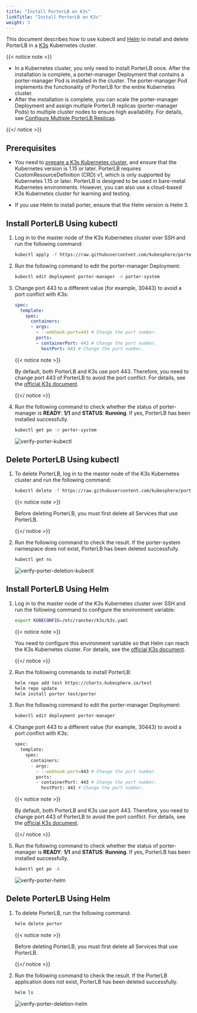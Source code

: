 ```yaml
---
title: "Install PorterLB on K3s"
linkTitle: "Install PorterLB on K3s"
weight: 3
---
```


This document describes how to use kubectl and [Helm](https://helm.sh/) to install and delete PorterLB in a [K3s](https://k3s.io/) Kubernetes cluster.

{{< notice note >}}

- In a Kubernetes cluster, you only need to install PorterLB once. After the installation is complete, a porter-manager Deployment that contains a porter-manager Pod is installed in the cluster. The porter-manager Pod implements the functionality of PorterLB for the entire Kubernetes cluster.
- After the installation is complete, you can scale the porter-manager Deployment and assign multiple PorterLB replicas (porter-manager Pods) to multiple cluster nodes to ensure high availability. For details, see [Configure Multiple PorterLB Replicas](/docs/getting-started/configuration/configure-multiple-porter-replicas).

{{</ notice >}}

## Prerequisites

* You need to [prepare a K3s Kubernetes cluster](https://rancher.com/docs/k3s/latest/en/installation/), and ensure that the Kubernetes version is 1.15 or later. PorterLB requires CustomResourceDefinition (CRD) v1, which is only supported by Kubernetes 1.15 or later. PorterLB is designed to be used in bare-metal Kubernetes environments. However, you can also use a cloud-based K3s Kubernetes cluster for learning and testing.

* If you use Helm to install porter, ensure that the Helm version is Helm 3.

## Install PorterLB Using kubectl

1. Log in to the master node of the K3s Kubernetes cluster over SSH and run the following command:

   ```bash
   kubectl apply -f https://raw.githubusercontent.com/kubesphere/porter/master/deploy/porter.yaml
   ```
   
2. Run the following command to edit the porter-manager Deployment:

   ```bash
   kubectl edit deployment porter-manager -n porter-system
   ```

3. Change port 443 to a different value (for example, 30443) to avoid a port conflict with K3s:

   ```yaml
   spec:
     template:
       spec:
         containers:
         - args:
           - --webhook-port=443 # Change the port number.
           ports:
           - containerPort: 443 # Change the port number.
             hostPort: 443 # Change the port number.
   ```

   {{< notice note >}}

   By default, both PorterLB and K3s use port 443. Therefore, you need to change port 443 of PorterLB to avoid the port conflict. For details, see the [official K3s document](https://rancher.com/docs/k3s/latest/en/networking/#traefik-ingress-controller).

   {{</ notice >}}

4. Run the following command to check whether the status of porter-manager is **READY**: **1/1** and **STATUS**: **Running**. If yes, PorterLB has been installed successfully.

   ```bash
   kubectl get po -n porter-system
   ```

   ![verify-porter-kubectl](/images/docs/getting-started/installation/install-porter-on-k3s/verify-porter-kubectl.jpg)

## Delete PorterLB Using kubectl

1. To delete PorterLB, log in to the master node of the K3s Kubernetes cluster and run the following command:

   ```bash
   kubectl delete -f https://raw.githubusercontent.com/kubesphere/porter/master/deploy/porter.yaml
   ```

   {{< notice note >}}

   Before deleting PorterLB, you must first delete all Services that use PorterLB.

   {{</ notice >}}

2. Run the following command to check the result. If the porter-system namespace does not exist, PorterLB has been deleted successfully.

   ```bash
   kubectl get ns
   ```
   
   ![verify-porter-deletion-kubectl](/images/docs/getting-started/installation/install-porter-on-k3s/verify-porter-deletion-kubectl.jpg)

## Install PorterLB Using Helm

1. Log in to the master node of the K3s Kubernetes cluster over SSH and run the following command to configure the environment variable:

   ```bash
   export KUBECONFIG=/etc/rancher/k3s/k3s.yaml
   ```

   {{< notice note >}}

   You need to configure this environment variable so that Helm can reach the K3s Kubernetes cluster. For details, see the [official K3s document](https://rancher.com/docs/k3s/latest/en/cluster-access/).

   {{</ notice >}}

2. Run the following commands to install PorterLB:

   ```bash 
   helm repo add test https://charts.kubesphere.io/test
   helm repo update
   helm install porter test/porter
   ```

3. Run the following command to edit the porter-manager Deployment:

   ```bash
   kubectl edit deployment porter-manager
   ```

4. Change port 443 to a different value (for example, 30443) to avoid a port conflict with K3s:

   ```bash
   spec:
     template:
       spec:
         containers:
         - args:
           - --webhook-port=443 # Change the port number.
           ports:
           - containerPort: 443 # Change the port number.
             hostPort: 443 # Change the port number.
   ```

   {{< notice note >}}

   By default, both PorterLB and K3s use port 443. Therefore, you need to change port 443 of PorterLB to avoid the port conflict. For details, see the [official K3s document](https://rancher.com/docs/k3s/latest/en/networking/#traefik-ingress-controller).

   {{</ notice >}}

5. Run the following command to check whether the status of porter-manager is **READY**: **1/1** and **STATUS**: **Running**. If yes, PorterLB has been installed successfully.

   ```bash
   kubectl get po -A
   ```

   ![verify-porter-helm](/images/docs/getting-started/installation/install-porter-on-k3s/verify-porter-helm.jpg)

## Delete PorterLB Using Helm

1. To delete PorterLB, run the following command:

   ```bash
   helm delete porter
   ```

   {{< notice note >}}

   Before deleting PorterLB, you must first delete all Services that use PorterLB.

   {{</ notice >}}

2. Run the following command to check the result. If the PorterLB application does not exist, PorterLB has been deleted successfully.

   ```bash
   helm ls
   ```

   ![verify-porter-deletion-helm](/images/docs/getting-started/installation/install-porter-on-k3s/verify-porter-deletion-helm.jpg)